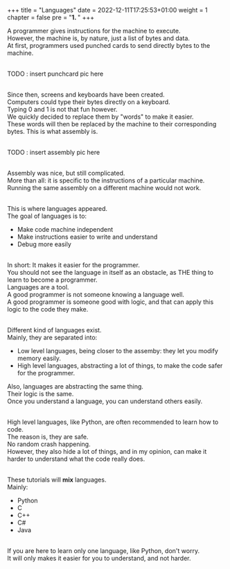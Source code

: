 +++
title = "Languages"
date = 2022-12-11T17:25:53+01:00
weight = 1
chapter = false
pre = "<b>1. </b>"
+++

A programmer gives instructions for the machine to execute.\
However, the machine is, by nature, just a list of bytes and data.\
At first, programmers used punched cards to send directly bytes to the machine.

\
TODO : insert punchcard pic here

\
Since then, screens and keyboards have been created.\
Computers could type their bytes directly on a keyboard.\
Typing 0 and 1 is not that fun however.\
We quickly decided to replace them by "words" to make it easier.\
These words will then be replaced by the machine to their corresponding bytes.
This is what assembly is.

\
TODO : insert assembly pic here

\
Assembly was nice, but still complicated.\
More than all: it is specific to the instructions of a particular machine.\
Running the same assembly on a different machine would not work.

\
This is where languages appeared.\
The goal of languages is to:
- Make code machine independent
- Make instructions easier to write and understand
- Debug more easily

\
In short: It makes it easier for the programmer.\
You should not see the language in itself as an obstacle, as THE thing to learn to become a programmer.\
Languages are a tool.\
A good programmer is not someone knowing a language well.\
A good programmer is someone good with logic, and that can apply this logic to the code they make.

\
Different kind of languages exist.\
Mainly, they are separated into:
- Low level languages, being closer to the assemby: they let you modify memory easily.
- High level languages, abstracting a lot of things, to make the code safer for the programmer.

Also, languages are abstracting the same thing.\
Their logic is the same.\
Once you understand a language, you can understand others easily.

\
High level languages, like Python, are often recommended to learn how to code.\
The reason is, they are safe.\
No random crash happening.\
However, they also hide a lot of things, and in my opinion, can make it harder to understand what the code really does.

\
These tutorials will **mix** languages.\
Mainly: 
- Python 
- C
- C++ 
- C#
- Java

\
If you are here to learn only one language, like Python, don't worry.\
It will only makes it easier for you to understand, and not harder.










